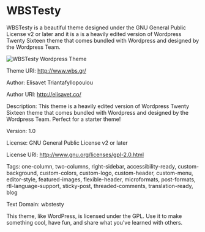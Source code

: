 # WBSTesty
WBSTesty is a beautiful theme designed under the  GNU General Public License v2 or later and it is a is a heavily edited version of Wordpress Twenty Sixteen theme that comes bundled with Wordpress and designed by the Wordpress Team.

![WBSTesty Wordpress Theme](https://github.com/elisavetTriant/WBSTesty/blob/master/screenshot.png  "WBSTesty Wordpress Theme")

Theme URI: http://www.wbs.gr/

Author: Elisavet Triantafyllopoulou

Author URI: http://elisavet.co/

Description: This theme is a heavily edited version of Wordpress Twenty Sixteen theme that comes bundled with Wordpress and designed by the Wordpress Team. Perfect for a starter theme!

Version: 1.0

License: GNU General Public License v2 or later

License URI: http://www.gnu.org/licenses/gpl-2.0.html

Tags: one-column, two-columns, right-sidebar, accessibility-ready, custom-background, custom-colors, custom-logo, custom-header, custom-menu, editor-style, featured-images, flexible-header, microformats, post-formats, rtl-language-support, sticky-post, threaded-comments, translation-ready, blog

Text Domain: wbstesty

This theme, like WordPress, is licensed under the GPL.
Use it to make something cool, have fun, and share what you've learned with others.
